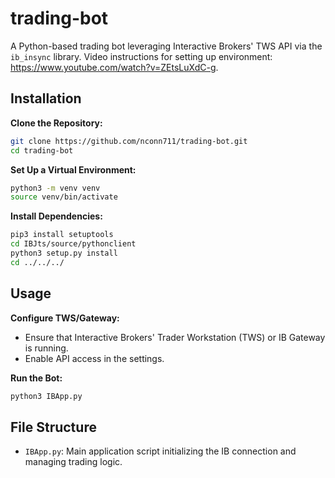 # trading-bot

A Python-based trading bot leveraging Interactive Brokers' TWS API via the `ib_insync` library. Video instructions for setting up environment: https://www.youtube.com/watch?v=ZEtsLuXdC-g.

## Installation

**Clone the Repository:**
```bash
git clone https://github.com/nconn711/trading-bot.git
cd trading-bot
```

**Set Up a Virtual Environment:**
```bash
python3 -m venv venv
source venv/bin/activate
```

**Install Dependencies:**
```bash
pip3 install setuptools
cd IBJts/source/pythonclient
python3 setup.py install
cd ../../../
```

## Usage

**Configure TWS/Gateway:**

- Ensure that Interactive Brokers' Trader Workstation (TWS) or IB Gateway is running.
- Enable API access in the settings.

**Run the Bot:**
```bash
python3 IBApp.py
```

## File Structure

- `IBApp.py`: Main application script initializing the IB connection and managing trading logic.

